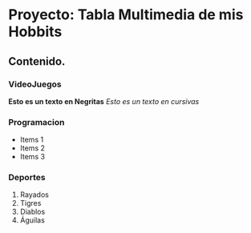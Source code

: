 # Proyecto: Tabla Multimedia de mis Hobbits
## Contenido.
### VideoJuegos
**Esto es un texto en Negritas**
*Esto es un texto en cursivas*
### Programacion
* Items 1
* Items 2
* Items 3
### Deportes
1. Rayados
2. Tigres
3. Diablos
4. Águilas

